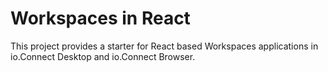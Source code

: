 # Workspaces in React
This project provides a starter for React based Workspaces applications in io.Connect Desktop and io.Connect Browser.

